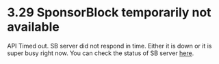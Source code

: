 # 3.29 SponsorBlock temporarily not available

API Timed out. SB server did not respond in time. Either it is down or it is super busy right now. You can check the status of SB server [here](https://status.sponsor.ajay.app/).


